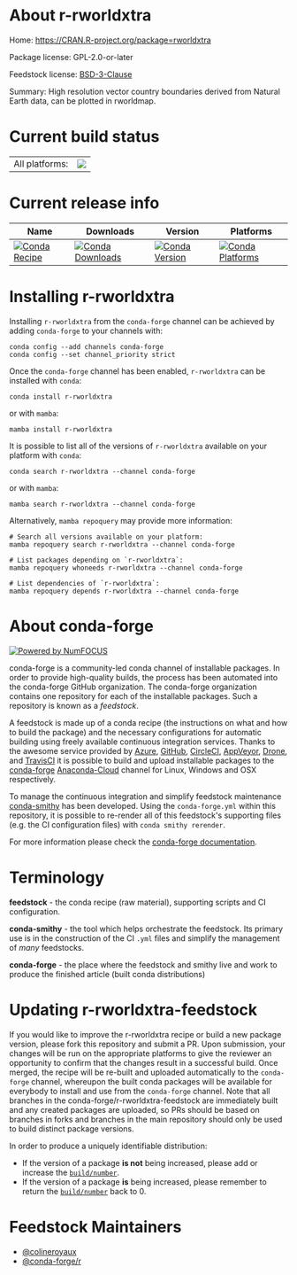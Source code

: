 About r-rworldxtra
==================

Home: https://CRAN.R-project.org/package=rworldxtra

Package license: GPL-2.0-or-later

Feedstock license: [BSD-3-Clause](https://github.com/conda-forge/r-rworldxtra-feedstock/blob/main/LICENSE.txt)

Summary: High resolution vector country boundaries derived from Natural Earth data, can be plotted in rworldmap.

Current build status
====================


<table><tr><td>All platforms:</td>
    <td>
      <a href="https://dev.azure.com/conda-forge/feedstock-builds/_build/latest?definitionId=12266&branchName=main">
        <img src="https://dev.azure.com/conda-forge/feedstock-builds/_apis/build/status/r-rworldxtra-feedstock?branchName=main">
      </a>
    </td>
  </tr>
</table>

Current release info
====================

| Name | Downloads | Version | Platforms |
| --- | --- | --- | --- |
| [![Conda Recipe](https://img.shields.io/badge/recipe-r--rworldxtra-green.svg)](https://anaconda.org/conda-forge/r-rworldxtra) | [![Conda Downloads](https://img.shields.io/conda/dn/conda-forge/r-rworldxtra.svg)](https://anaconda.org/conda-forge/r-rworldxtra) | [![Conda Version](https://img.shields.io/conda/vn/conda-forge/r-rworldxtra.svg)](https://anaconda.org/conda-forge/r-rworldxtra) | [![Conda Platforms](https://img.shields.io/conda/pn/conda-forge/r-rworldxtra.svg)](https://anaconda.org/conda-forge/r-rworldxtra) |

Installing r-rworldxtra
=======================

Installing `r-rworldxtra` from the `conda-forge` channel can be achieved by adding `conda-forge` to your channels with:

```
conda config --add channels conda-forge
conda config --set channel_priority strict
```

Once the `conda-forge` channel has been enabled, `r-rworldxtra` can be installed with `conda`:

```
conda install r-rworldxtra
```

or with `mamba`:

```
mamba install r-rworldxtra
```

It is possible to list all of the versions of `r-rworldxtra` available on your platform with `conda`:

```
conda search r-rworldxtra --channel conda-forge
```

or with `mamba`:

```
mamba search r-rworldxtra --channel conda-forge
```

Alternatively, `mamba repoquery` may provide more information:

```
# Search all versions available on your platform:
mamba repoquery search r-rworldxtra --channel conda-forge

# List packages depending on `r-rworldxtra`:
mamba repoquery whoneeds r-rworldxtra --channel conda-forge

# List dependencies of `r-rworldxtra`:
mamba repoquery depends r-rworldxtra --channel conda-forge
```


About conda-forge
=================

[![Powered by
NumFOCUS](https://img.shields.io/badge/powered%20by-NumFOCUS-orange.svg?style=flat&colorA=E1523D&colorB=007D8A)](https://numfocus.org)

conda-forge is a community-led conda channel of installable packages.
In order to provide high-quality builds, the process has been automated into the
conda-forge GitHub organization. The conda-forge organization contains one repository
for each of the installable packages. Such a repository is known as a *feedstock*.

A feedstock is made up of a conda recipe (the instructions on what and how to build
the package) and the necessary configurations for automatic building using freely
available continuous integration services. Thanks to the awesome service provided by
[Azure](https://azure.microsoft.com/en-us/services/devops/), [GitHub](https://github.com/),
[CircleCI](https://circleci.com/), [AppVeyor](https://www.appveyor.com/),
[Drone](https://cloud.drone.io/welcome), and [TravisCI](https://travis-ci.com/)
it is possible to build and upload installable packages to the
[conda-forge](https://anaconda.org/conda-forge) [Anaconda-Cloud](https://anaconda.org/)
channel for Linux, Windows and OSX respectively.

To manage the continuous integration and simplify feedstock maintenance
[conda-smithy](https://github.com/conda-forge/conda-smithy) has been developed.
Using the ``conda-forge.yml`` within this repository, it is possible to re-render all of
this feedstock's supporting files (e.g. the CI configuration files) with ``conda smithy rerender``.

For more information please check the [conda-forge documentation](https://conda-forge.org/docs/).

Terminology
===========

**feedstock** - the conda recipe (raw material), supporting scripts and CI configuration.

**conda-smithy** - the tool which helps orchestrate the feedstock.
                   Its primary use is in the construction of the CI ``.yml`` files
                   and simplify the management of *many* feedstocks.

**conda-forge** - the place where the feedstock and smithy live and work to
                  produce the finished article (built conda distributions)


Updating r-rworldxtra-feedstock
===============================

If you would like to improve the r-rworldxtra recipe or build a new
package version, please fork this repository and submit a PR. Upon submission,
your changes will be run on the appropriate platforms to give the reviewer an
opportunity to confirm that the changes result in a successful build. Once
merged, the recipe will be re-built and uploaded automatically to the
`conda-forge` channel, whereupon the built conda packages will be available for
everybody to install and use from the `conda-forge` channel.
Note that all branches in the conda-forge/r-rworldxtra-feedstock are
immediately built and any created packages are uploaded, so PRs should be based
on branches in forks and branches in the main repository should only be used to
build distinct package versions.

In order to produce a uniquely identifiable distribution:
 * If the version of a package **is not** being increased, please add or increase
   the [``build/number``](https://docs.conda.io/projects/conda-build/en/latest/resources/define-metadata.html#build-number-and-string).
 * If the version of a package **is** being increased, please remember to return
   the [``build/number``](https://docs.conda.io/projects/conda-build/en/latest/resources/define-metadata.html#build-number-and-string)
   back to 0.

Feedstock Maintainers
=====================

* [@colineroyaux](https://github.com/colineroyaux/)
* [@conda-forge/r](https://github.com/conda-forge/r/)

